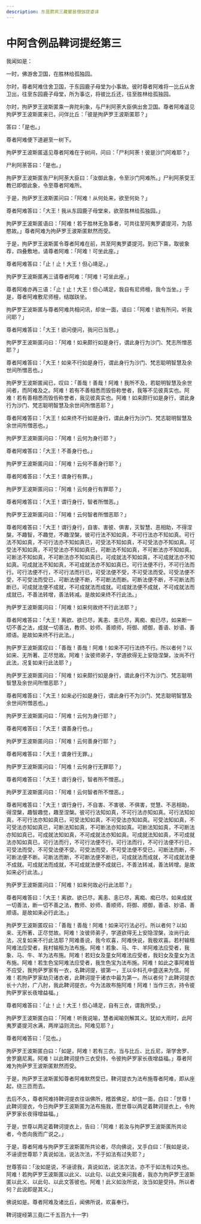 ```yaml
---
description: 东晋罽宾三藏瞿昙僧伽提婆译
---
```


# 中阿含例品鞞诃提经第三

我闻如是：

一时，佛游舍卫国，在胜林给孤独园。

尔时，尊者阿难住舍卫国，于东园鹿子母堂为小事故。彼时尊者阿难将一比丘从舍卫出，往至东园鹿子母堂，所为事讫，将彼比丘还，往至胜林给孤独园。

尔时，拘萨罗王波斯匿乘一奔陀利象，与尸利阿荼大臣俱出舍卫国。尊者阿难遥见拘萨罗王波斯匿来已，问伴比丘：「彼是拘萨罗王波斯匿耶？」

答曰：「是也。」

尊者阿难便下道避至一树下。

拘萨罗王波斯匿遥见尊者阿难在于树间，问曰：「尸利阿荼！彼是沙门阿难耶？」

尸利阿荼答曰：「是也。」

拘萨罗王波斯匿告尸利阿荼大臣曰：「汝御此象，令至沙门阿难所。」尸利阿荼受王教已即御此象，令至尊者阿难所。

于是，拘萨罗王波斯匿问曰：「阿难！从何处来，欲至何处？」

尊者阿难答曰：「大王！我从东园鹿子母堂来，欲至胜林给孤独园。」

拘萨罗王波斯匿语曰：「阿难！若于胜林无急事者，可共往至阿夷罗婆提河，为慈愍故。」尊者阿难为拘萨罗王波斯匿默然而受。

于是，拘萨罗王波斯匿令尊者阿难在前，共至阿夷罗婆提河。到已下乘，取彼象荐，四叠敷地，请尊者阿难：「阿难！可坐此座。」

尊者阿难答曰：「止！止！大王！但心靖足。」

拘萨罗王波斯匿再三请尊者阿难：「阿难！可坐此座。」

尊者阿难亦再三语：「止！止！大王！但心靖足，我自有尼师檀，我今当坐。」于是，尊者阿难敷尼师檀，结跏趺坐。

拘萨罗王波斯匿与尊者阿难共相问讯，却坐一面，语曰：「阿难！欲有所问，听我问耶？」

尊者阿难答曰：「大王！欲问便问，我问已当思。」

拘萨罗王波斯匿问曰：「阿难！如来颇行如是身行，谓此身行为沙门、梵志所憎恶耶？」

尊者阿难答曰：「大王！如来不行如是身行，谓此身行为沙门、梵志聪明智慧及余世间所憎恶也。」

拘萨罗王波斯匿闻已，叹曰：「善哉！善哉！阿难！我所不及，若聪明智慧及余世间者，而阿难及之。阿难！若有不善相悉而毁呰称誉者，我等不见彼真实也。阿难！若有善相悉而毁呰称誉者，我见彼真实也。阿难！如来颇行如是身行，谓此身行为沙门、梵志聪明智慧及余世间所憎恶耶？」

尊者阿难答曰：「大王！如来终不行如是身行，谓此身行为沙门、梵志聪明智慧及余世间所憎恶也。」

拘萨罗王波斯匿问曰：「阿难！云何为身行耶？」

尊者阿难答曰：「大王！不善身行也。」

拘萨罗王波斯匿问曰：「阿难！云何不善身行耶？」

尊者阿难答曰：「大王！谓身行有罪。」

拘萨罗王波斯匿问曰：「阿难！云何身行有罪耶？」

尊者阿难答曰：「大王！谓行身行，智者所憎恶。」

拘萨罗王波斯匿问曰：「阿难！云何智者所憎恶耶？」

尊者阿难答曰：「大王！谓行身行，自害、害彼、俱害，灭智慧、恶相助，不得涅槃，不趣智，不趣觉，不趣涅槃，彼可行法不知如真，不可行法亦不知如真。可行法不知如真，不可行法亦不知如真已，可受法不知如真，不可受法亦不知如真。可受法不知如真，不可受法亦不知如真已，可断法不知如真，不可断法亦不知如真。可断法不知如真，不可断法亦不知如真已，可成就法不知如真，不可成就法亦不知如真。可成就法不知如真，不可成就法亦不知如真已，可行法便不行，不可行法而行。可行法便不行，不可行法而行已，可受法便不受，不可受法而受。可受法便不受，不可受法而受已，可断法便不断，不可断法而断。可断法便不断，不可断法而断已，可成就法便不成就，不可成就法而成就。可成就法便不成就，不可成就法而成就已，不善法转增，善法转减。是故如来终不行此法。」

拘萨罗王波斯匿问曰：「阿难！如来何故终不行此法耶？」

尊者阿难答曰：「大王！离欲、欲已尽，离恚、恚已尽，离痴、痴已尽，如来断一切不善之法，成就一切善法，教师、妙师、善顺师，将御、顺御，善语、妙语、善顺语。是故如来终不行此法。」

拘萨罗王波斯匿叹曰：「善哉！善哉！阿难！如来不可行法终不行。所以者何？以如来、无所著、正尽觉故。阿难！汝彼师弟子，学道欲得无上安隐涅槃，汝尚不行此法，况复如来行此法耶？」

拘萨罗王波斯匿问曰：「阿难！如来颇行如是身行，谓此身行不为沙门、梵志聪明智慧及余世间所憎恶耶？」

尊者阿难答曰：「大王！如来必行如是身行，谓此身行不为沙门、梵志聪明智慧及余世间所憎恶也。」

拘萨罗王波斯匿问曰：「阿难！云何为身行耶？」

尊者阿难答曰：「大王！谓善身行也。」

拘萨罗王波斯匿问曰：「阿难！云何善身行耶？」

尊者阿难答曰：「大王！谓身行无罪。」

拘萨罗王波斯匿问曰：「阿难！云何身行无罪耶？」

尊者阿难答曰：「大王！谓行身行，智者所不憎恶。」

拘萨罗王波斯匿问曰：「阿难！云何智者所不憎恶。」

尊者阿难答曰：「大王！谓行身行，不自害、不害彼、不俱害，觉慧、不恶相助，得涅槃，趣智趣觉，趣至涅槃。彼可行法知如真，不可行法亦知如真。可行法知如真，不可行法亦知如真已，可受法知如真，不可受法亦知如真。可受法知如真，不可受法亦知如真已，可断法知如真，不可断法亦知如真。可断法知如真，不可断法亦知如真已，可成就法知如真，不可成就法亦知如真。可成就法知如真，不可成就法亦知如真已，可行法而行，不可行法便不行。可行法而行，不可行法便不行已，可受法而受，不可受法便不受。可受法而受，不可受法便不受已，可断法而断，不可断法便不断。可断法而断，不可断法便不断已，可成就法而成就，不可成就法便不成就。可成就法而成就，不可成就法便不成就已，不善法转减，善法转增。是故如来必行此法。」

拘萨罗王波斯匿问曰：「阿难！如来何故必行此法耶？」

尊者阿难答曰：「大王！离欲、欲已尽，离恚、恚已尽，离痴、痴已尽，如来成就一切善法，断一切不善之法，教师、妙师、善顺师，将御、顺御，善语、妙语、善顺语。是故如来必行此法。」

拘萨罗王波斯匿叹曰：「善哉！善哉！阿难！如来可行法必行。所以者何？以如来、无所著、正尽觉故。阿难！汝彼师弟子，学道欲得无上安隐涅槃，汝尚行此法，况复如来不行此法耶？阿难善说，我今欢喜，阿难快说，我极欢喜。若村输租阿难法应受者，我村输租为法布施。阿难！若象、马、牛、羊阿难法应受者，我象、马、牛、羊为法布施。阿难！若妇女及童女阿难法应受者，我妇女及童女为法布施。阿难！若生色宝阿难法应受者，我生色宝为法布施。阿难！如此之事阿难皆不应受，我拘萨罗家有一衣，名鞞诃提，彼第一，王以伞枓孔中盛送来为信。阿难！若拘萨罗家劫贝诸衣者，此鞞诃提于诸衣中最为第一。所以者何？此鞞诃提衣长十六肘，广八肘，我此鞞诃提衣，今为法故布施阿难！阿难！当作三衣，持令彼拘萨罗家长夜增益福。」

尊者阿难答曰：「止！止！大王！但心靖足，自有三衣，谓我所受。」

拘萨罗王波斯匿白曰：「阿难！听我说喻，慧者闻喻则解其义。犹如大雨时，此阿夷罗婆提河水满，两岸溢则流出。阿难见耶？」

尊者阿难答曰：「见也。」

拘萨罗王波斯匿白曰：「如是，阿难！若有三衣，当与比丘、比丘尼，渐学舍罗、舍罗磨尼离。阿难！以此鞞诃提作三衣受持，令彼拘萨罗家长夜增益福。」尊者阿难为拘萨罗王波斯匿默然而受。

于是，拘萨罗王波斯匿知尊者阿难默然受已，鞞诃提衣为法布施尊者阿难，即从座起，绕三匝而去。

去后不久，尊者阿难持鞞诃提衣往诣佛所，稽首佛足，却住一面，白曰：「世尊！此鞞诃提衣，今日拘萨罗王波斯匿为法布施我，愿世尊以两足着鞞诃提衣上，令拘萨罗家长夜得增益福。」

于是，世尊以两足着鞞诃提衣上，告曰：「阿难！若汝与拘萨罗王波斯匿所共论者，今悉向我而广说之。」

于是，尊者阿难与拘萨罗王波斯匿所共论者，尽向佛说，叉手白曰：「我如是说，不诬谤世尊耶？真说如法，说法次法，不于如法有过失耶？」

世尊答曰：「汝如是说，不诬谤我，真说如法，说法次法，亦不于如法有过失也。阿难！若拘萨罗王波斯匿以此义、以此句、以此文来问我者，我亦为拘萨罗王波斯匿以此义、以此句、以此文答彼也。阿难！此义如汝所说，汝当如是受持。所以者何？此说即是其义。」

佛说如是。尊者阿难及诸比丘，闻佛所说，欢喜奉行。

鞞诃提经第三竟(二千五百九十一字)
